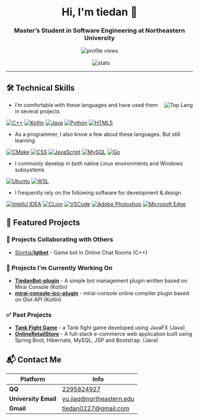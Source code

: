 <div align="center">
    <h1>Hi, I'm tiedan 👋</h1>
    <h3>Master’s Student in Software Engineering at Northeastern University</h3>
    <img src="https://komarev.com/ghpvc/?username=tiedanGH&abbreviated=true" alt="profile views" />
    <p>&nbsp;&nbsp;<img align="center" src="https://github-readme-stats.vercel.app/api?username=tiedanGH&show_icons=true&locale=en" alt="stats" /></p>
</div>

---

## 🛠️ Technical Skills

<img align="right" src="https://github-readme-stats.vercel.app/api/top-langs/?username=tiedanGH&layout=compact&langs_count=10" alt="Top Lang"/>

- I’m comfortable with these languages and have used them in several projects

[![C++](https://img.shields.io/badge/C%2B%2B-F0F0F0?style=for-the-badge&logo=cplusplus&logoColor=00599C)](https://isocpp.org/)
[![Kotlin](https://img.shields.io/badge/kotlin-F0F0F0?style=for-the-badge&logo=kotlin&logoColor=7F52FF)](https://kotlinlang.org/)
[![Java](https://img.shields.io/badge/java-F0F0F0?style=for-the-badge&logo=openjdk&logoColor=000000)](https://openjdk.org/)
[![Python](https://img.shields.io/badge/Python-F0F0F0?style=for-the-badge&logo=python&logoColor=3776AB)](https://www.python.org/)
[![HTML5](https://img.shields.io/badge/HTML5-F0F0F0?style=for-the-badge&logo=html5&logoColor=E34F26)](https://html.spec.whatwg.org/)

- As a programmer, I also know a few about these languages. But still learning

[![CMake](https://img.shields.io/badge/CMake-F0F0F0?style=for-the-badge&logo=cmake&logoColor=064F8C)](https://cmake.org/)
[![CSS](https://img.shields.io/badge/Css-F0F0F0?style=for-the-badge&logo=css&logoColor=663399)](https://www.w3.org/Style/CSS/Overview.en.html)
[![JavaScript](https://img.shields.io/badge/JavaScript-F0F0F0?style=for-the-badge&logo=javascript&logoColor=F7DF1E)](https://www.javascript.com/)
[![MySQL](https://img.shields.io/badge/MySQL-F0F0F0?style=for-the-badge&logo=mysql&logoColor=4479A1)](https://www.mysql.com/)
[![Go](https://img.shields.io/badge/Go-F0F0F0?style=for-the-badge&logo=go&logoColor=00ADD8)](https://golang.google.cn/)

- I commonly develop in both native Linux environments and Windows subsystems

[![Ubuntu](https://img.shields.io/badge/Ubuntu-F0F0F0?style=for-the-badge&logo=ubuntu&logoColor=E95420)](https://ubuntu.com/)
[![WSL](https://img.shields.io/badge/%F0%9F%90%A7WSL-F0F0F0?style=for-the-badge)](https://learn.microsoft.com/en-us/windows/wsl/)

- I frequently rely on the following software for development & design

[![IntelliJ IDEA](https://img.shields.io/badge/IDEA-F0F0F0?style=for-the-badge&logo=intellij%20idea&logoColor=000000)](https://www.jetbrains.com/idea/)
[![CLion](https://img.shields.io/badge/CLion-F0F0F0?style=for-the-badge&logo=clion&logoColor=000000)](https://www.jetbrains.com/clion/)
[![VSCode](https://img.shields.io/badge/VSCode-F0F0F0?style=for-the-badge&logo=visual%20studio%20code&logoColor=22A6F2)](https://vscode.dev/)
[![Adobe Photoshop](https://img.shields.io/badge/Photoshop-F0F0F0?style=for-the-badge&logo=adobe%20photoshop&logoColor=00C8FF)](https://www.adobe.com/products/photoshop.html)
[![Microsoft Edge](https://img.shields.io/badge/Edge-F0F0F0?style=for-the-badge&logo=microsoft%20edge&logoColor=00A4EF)](https://www.microsoft.com/en-us/edge/)

## 🌟 Featured Projects

### 🤝 Projects Collaborating with Others
- [Slontia/**lgtbot**](https://github.com/Slontia/lgtbot) - Game bot in Online Chat Rooms (C++)

### 🚧 Projects I'm Currently Working On
- [**TiedanBot-plugin**](https://github.com/tiedanGH/TiedanBot-plugin) - A simple bot management plugin written based on Mirai Console (Kotlin)
- [**mirai-console-jcc-plugin**](https://github.com/tiedanGH/mirai-console-jcc-plugin) - mirai-console online compiler plugin based on Glot API (Kotlin)

### ✅ Past Projects
- [**Tank Fight Game**](https://github.com/tiedanGH/Tank-Fight-Game) - a Tank fight game developed using JavaFX (Java)
- [**OnlineRetailStore**](https://github.com/tiedanGH/OnlineRetailStore) - A full-stack e-commerce web application built using Spring Boot, Hibernate, MySQL, JSP and Bootstrap. (Java)

## 📬 Contact Me

| Platform             | Info                                                        |
|----------------------|-------------------------------------------------------------|
| **QQ**               | [2295824927](https://qm.qq.com/q/hAIXBftS12)                |
| **University Email** | [yu.jiaq@northeastern.edu](mailto:yu.jiaq@northeastern.edu) |
| **Gmail**            | [tiedan0227@gmail.com](mailto:tiedan0227@gmail.com)         |
